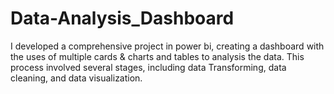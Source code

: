 # Data-Analysis_Dashboard
I developed a comprehensive project in power bi, creating a dashboard with the uses of multiple cards &amp; charts  and tables to analysis the data. This process involved several stages, including data Transforming, data cleaning, and data visualization.
